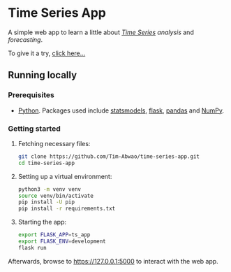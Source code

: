# Time Series App

A simple web app to learn a little about *[Time Series][1] analysis* and *forecasting*.

To give it a try, [click here...][2]

## Running locally

### Prerequisites

- [Python][3]. Packages used include [statsmodels][4], [flask][5], [pandas][6] and [NumPy][7].

### Getting started

1. Fetching necessary files:

    ```bash
    git clone https://github.com/Tim-Abwao/time-series-app.git
    cd time-series-app
    ```

2. Setting up a virtual environment:

    ```bash
    python3 -m venv venv
    source venv/bin/activate
    pip install -U pip
    pip install -r requirements.txt
    ```

3. Starting the app:

    ```bash
    export FLASK_APP=ts_app
    export FLASK_ENV=development
    flask run
    ```

Afterwards, browse to <https://127.0.0.1:5000> to interact with the web app.

[1]: https://en.wikipedia.org/wiki/Time_series
[2]: https://time-series-app.herokuapp.com
[3]: https://www.python.org "The Python programming language"
[4]: https://www.statsmodels.org/stable/index.html
[5]: https://flask.palletsprojects.com/en/1.1.x/
[6]: https://pandas.pydata.org
[7]: https://numpy.org
